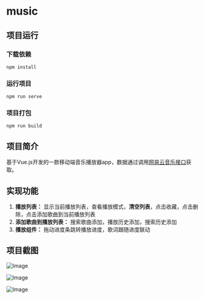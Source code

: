 # music

## 项目运行

### 下载依赖

```
npm install
```

### 运行项目
```
npm run serve
```

### 项目打包
```
npm run build
```

## 项目简介

基于Vue.js开发的一款移动端音乐播放器app，数据通过调用[网易云音乐接口](https://neteasecloudmusicapi.vercel.app/#/)获取。

## 实现功能

1. **播放列表：** 显示当前播放列表，查看播放模式，**清空列表**，点击收藏，点击删除，点击添加歌曲到当前播放列表
2. **添加歌曲到播放列表：** 搜索歌曲添加，播放历史添加，搜索历史添加
3. **播放组件：** 拖动进度条跳转播放进度，歌词跟随进度联动

## 项目截图

![Image](https://gitee.com/windzzzz/cloud-image/raw/master/img/one.gif)

![Image](https://gitee.com/windzzzz/cloud-image/raw/master/img/two.gif)

![Image](https://gitee.com/windzzzz/cloud-image/raw/master/img/three.gif)
